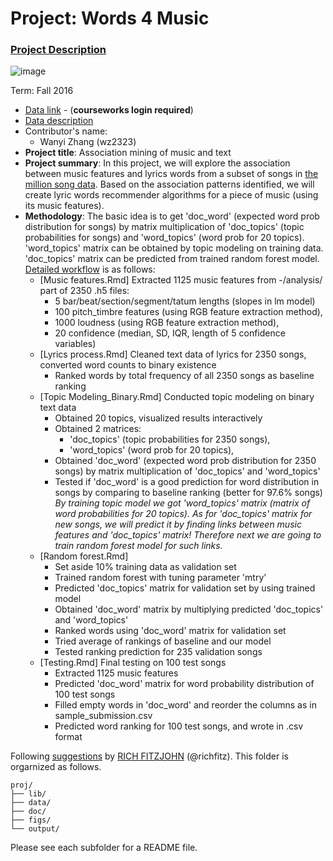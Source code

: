 # Project: Words 4 Music

### [Project Description](doc/Project4_desc.md)

![image](http://cdn.newsapi.com.au/image/v1/f7131c018870330120dbe4b73bb7695c?width=650)

Term: Fall 2016

+ [Data link](https://courseworks2.columbia.edu/courses/11849/files/folder/Project_Files?preview=763391) - (**courseworks login required**)
+ [Data description](doc/readme.html)
+ Contributor's name:  
    + Wanyi Zhang (wz2323)
+ **Project title**: Association mining of music and text
+ **Project summary**: In this project, we will explore the association between music features and lyrics words from a subset of songs in [the million song data](http://labrosa.ee.columbia.edu/millionsong/). Based on the association patterns identified, we will create lyric words recommender algorithms for a piece of music (using its music features).
+ **Methodology**: The basic idea is to get 'doc_word' (expected word prob distribution for songs) by matrix multiplication of 'doc_topics' (topic probabilities for songs) and 'word_topics' (word prob for 20 topics). 'word_topics' matrix can be obtained by topic modeling on training data. 'doc_topics' matrix can be predicted from trained random forest model. [Detailed workflow](https://github.com/TZstatsADS/Fall2016-proj4-wvz/tree/master/lib) is as follows:
    + [Music features.Rmd] Extracted 1125 music features from -/analysis/ part of 2350 .h5 files:
        + 5 bar/beat/section/segment/tatum lengths (slopes in lm model)
        + 100 pitch_timbre features (using RGB feature extraction method),
        + 1000 loudness (using RGB feature extraction method), 
        + 20 confidence (median, SD, IQR, length of 5 confidence variables)
    + [Lyrics process.Rmd] Cleaned text data of lyrics for 2350 songs, converted word counts to binary existence
        + Ranked words by total frequency of all 2350 songs as baseline ranking
    + [Topic Modeling_Binary.Rmd] Conducted topic modeling on binary text data
        + Obtained 20 topics, visualized results interactively
        + Obtained 2 matrices:
            + 'doc_topics' (topic probabilities for 2350 songs), 
            + 'word_topics' (word prob for 20 topics),
        + Obtained 'doc_word' (expected word prob distribution for 2350 songs) by matrix multiplication of 'doc_topics' and 'word_topics'
        + Tested if 'doc_word' is a good prediction for word distribution in songs by comparing to baseline ranking (better for 97.6% songs)  
*By training topic model we got 'word_topics' matrix (matrix of word probabilities for 20 topics). As for 'doc_topics' matrix for new songs, we will predict it by finding links between music features and 'doc_topics' matrix! Therefore next we are going to train random forest model for such links.*
    + [Random forest.Rmd] 
        + Set aside 10% training data as validation set
        + Trained random forest with tuning parameter 'mtry'
        + Predicted 'doc_topics' matrix for validation set by using trained model
        + Obtained 'doc_word' matrix by multiplying predicted 'doc_topics' and 'word_topics'
        + Ranked words using 'doc_word' matrix for validation set
        + Tried average of rankings of baseline and our model
        + Tested ranking prediction for 235 validation songs
    + [Testing.Rmd] Final testing on 100 test songs
        + Extracted 1125 music features 
        + Predicted 'doc_word' matrix for word probability distribution of 100 test songs
        + Filled empty words in 'doc_word' and reorder the columns as in sample_submission.csv
        + Predicted word ranking for 100 test songs, and wrote in .csv format
        
        

Following [suggestions](http://nicercode.github.io/blog/2013-04-05-projects/) by [RICH FITZJOHN](http://nicercode.github.io/about/#Team) (@richfitz). This folder is orgarnized as follows.

```
proj/
├── lib/
├── data/
├── doc/
├── figs/
└── output/
```

Please see each subfolder for a README file.
